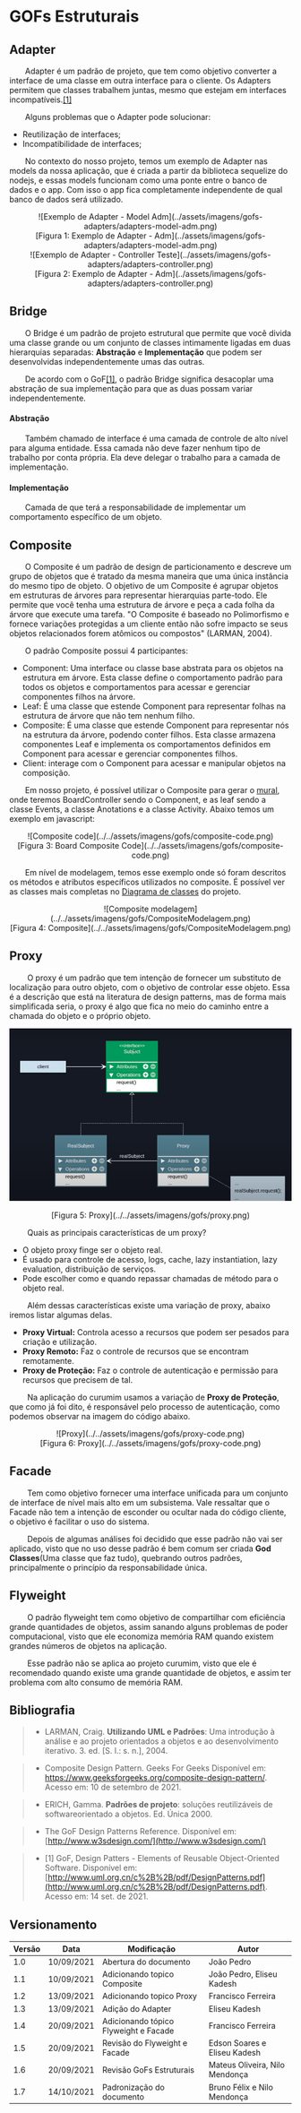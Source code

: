 # GOFs Estruturais
 
## Adapter
 
&emsp;&emsp;Adapter é um padrão de projeto, que tem como objetivo converter a interface de uma classe em outra interface para o cliente. Os Adapters permitem que classes trabalhem juntas, mesmo que estejam em interfaces incompatíveis.[[1]](#bibliografia)
 
&emsp;&emsp;Alguns problemas que o Adapter pode solucionar:
 
 
- Reutilização de interfaces;
- Incompatibilidade de interfaces;

&emsp;&emsp;No contexto do nosso projeto, temos um exemplo de Adapter nas models da nossa aplicação, que é criada a partir da biblioteca sequelize do nodejs, e essas models funcionam como uma ponte entre o banco de dados e o app. Com isso o app fica completamente independente de qual banco de dados será utilizado.
 
 
<center>![Exemplo de Adapter - Model Adm](../assets/imagens/gofs-adapters/adapters-model-adm.png)</center>
<center>[Figura 1: Exemplo de Adapter - Adm](../assets/imagens/gofs-adapters/adapters-model-adm.png)</center>
 
<center>![Exemplo de Adapter - Controller Teste](../assets/imagens/gofs-adapters/adapters-controller.png)</center>
<center>[Figura 2: Exemplo de Adapter - Adm](../assets/imagens/gofs-adapters/adapters-controller.png)</center>
 
 
## Bridge
&emsp;&emsp;O Bridge é um padrão de projeto estrutural que permite que você divida uma classe grande ou um conjunto de classes intimamente ligadas em duas hierarquias separadas: **Abstração** e **Implementação** que podem ser desenvolvidas independentemente umas das outras.

&emsp;&emsp;De acordo com o GoF[[1]](#bibliografia), o padrão Bridge significa desacoplar uma abstração de sua implementação para que as duas possam variar independentemente.
#### Abstração
&emsp;&emsp;Também chamado de interface é uma camada de controle de alto nível para alguma entidade. Essa camada não deve fazer nenhum tipo de trabalho por conta própria. Ela deve delegar o trabalho para a camada de implementação.
#### Implementação
&emsp;&emsp;Camada de que terá a responsabilidade de implementar um comportamento específico de um objeto.
 
 
## Composite
 
&emsp;&emsp;O Composite é um padrão de design de particionamento e descreve um grupo de objetos que é tratado da mesma maneira que uma única instância do mesmo tipo de objeto. O objetivo de um Composite é agrupar objetos em estruturas de árvores para representar hierarquias parte-todo. Ele permite que você tenha uma estrutura de árvore e peça a cada folha da árvore que execute uma tarefa. "O Composite é baseado no Polimorfismo e fornece variações protegidas a um cliente então não sofre impacto se seus objetos relacionados forem atômicos ou compostos" (LARMAN, 2004).
 
&emsp;&emsp;O padrão Composite possui 4 participantes:
 
- Component: Uma interface ou classe base abstrata para os objetos na estrutura em árvore. Esta classe define o comportamento padrão para todos os objetos e comportamentos para acessar e gerenciar componentes filhos na árvore.
- Leaf: É uma classe que estende Component para representar folhas na estrutura de árvore que não tem nenhum filho.
- Composite: É uma classe que estende Component para representar nós na estrutura da árvore, podendo conter filhos. Esta classe armazena componentes Leaf e implementa os comportamentos definidos em Component para acessar e gerenciar componentes filhos.
- Client: interage com o Component para acessar e manipular objetos na composição.
 
&emsp;&emsp;Em nosso projeto, é possível utilizar o Composite para gerar o [mural](../../../base/requisitos/modelagem/lexicos/#lexico-mural), onde teremos BoardController sendo o Component, e as leaf sendo a classe Events, a classe Anotations e a classe Activity. Abaixo temos um exemplo em javascript:
 
<center>![Composite code](../../assets/imagens/gofs/composite-code.png)</center>
 
<center>[Figura 3: Board Composite Code](../../assets/imagens/gofs/composite-code.png)</center>
 
&emsp;&emsp;Em nível de modelagem, temos esse exemplo onde só foram descritos os métodos e atributos específicos utilizados no composite. É possível ver as classes mais completas no [Diagrama de classes](../modelagem/modelagem-estatica/diagrama-de-classes.md) do projeto.
 
<center>![Composite modelagem](../../assets/imagens/gofs/CompositeModelagem.png)</center>
 
<center>[Figura 4: Composite](../../assets/imagens/gofs/CompositeModelagem.png)</center>
 
## Proxy
&emsp;&emsp; O proxy é um padrão que tem intenção de fornecer um substituto de localização para outro objeto, com o objetivo de controlar esse objeto. Essa é a descrição que está na literatura de design patterns, mas de forma mais simplificada seria, o proxy é algo que fica no meio do caminho entre a chamada do objeto e o próprio objeto.
 
![Proxy](../../assets/imagens/gofs/proxy.png)
 
<center>[Figura 5: Proxy](../../assets/imagens/gofs/proxy.png)</center>
 
 
&emsp;&emsp; Quais as principais características  de um proxy?
 
* O objeto proxy finge ser o objeto real.
* É usado para controle de acesso, logs, cache, lazy instantiation, lazy evaluation, distribuição de serviços.
* Pode escolher como e quando repassar chamadas de método para o objeto real.
 
 
 
&emsp;&emsp; Além dessas características existe uma variação de proxy, abaixo iremos listar algumas delas.
* **Proxy Virtual:** Controla acesso a recursos que podem ser pesados para criação e utilização.
* **Proxy Remoto:** Faz o controle de recursos que se encontram remotamente.
* **Proxy de Proteção:** Faz o controle de autenticação  e permissão para recursos que precisem de tal.
  

&emsp;&emsp; Na aplicação do curumim usamos a variação de **Proxy de Proteção**, que como já foi dito, é responsável pelo processo de autenticação, como podemos observar na imagem do código abaixo.
 
<center>![Proxy](../../assets/imagens/gofs/proxy-code.png)</center>
<center>[Figura 6: Proxy](../../assets/imagens/gofs/proxy-code.png)</center>


## Facade
&emsp;&emsp; Tem como objetivo fornecer uma interface unificada para um conjunto de interface de nível mais alto em um subsistema. Vale ressaltar que o Facade não tem a intenção de esconder ou ocultar nada do código cliente, o objetivo é facilitar o uso do sistema.
 
&emsp;&emsp; Depois de algumas análises foi decidido que esse padrão não vai ser aplicado, visto que no uso desse padrão é bem comum ser criada **God Classes**(Uma classe que faz tudo), quebrando outros padrões, principalmente o princípio da responsabilidade única.

## Flyweight

&emsp;&emsp; O padrão flyweight tem como objetivo de compartilhar com eficiência grande quantidades  de objetos, assim sanando alguns problemas de poder computacional, visto que ele economiza memória RAM quando existem grandes números de objetos na aplicação.
 
&emsp;&emsp; Esse padrão não se aplica ao projeto curumim, visto que ele é recomendado quando existe uma grande quantidade de objetos, e assim ter problema com alto consumo de memória RAM.


## Bibliografia
 
> - LARMAN, Craig. <b>Utilizando UML e Padrões</b>: Uma introdução à análise e ao projeto orientados a objetos e ao desenvolvimento iterativo. 3. ed. [S. l.: s. n.], 2004.
 
 
> - Composite Design Pattern. Geeks For Geeks Disponível em: <https://www.geeksforgeeks.org/composite-design-pattern/>. Acesso em: 10 de setembro de 2021.
 
> - ERICH, Gamma. <b>Padrões de projeto</b>:  soluções reutilizáveis de softwareorientado a objetos. Ed. Única 2000.
 
> - The GoF Design Patterns Reference. Disponível em: [http://www.w3sdesign.com/](http://www.w3sdesign.com/)
 
> - [1] GoF, Design Patters - Elements of Reusable Object-Oriented Software. Disponível em: [http://www.uml.org.cn/c%2B%2B/pdf/DesignPatterns.pdf](http://www.uml.org.cn/c%2B%2B/pdf/DesignPatterns.pdf). Acesso em: 14 set. de 2021.
 
 
## Versionamento
| Versão | Data | Modificação | Autor |
|--|--|--|--|
|1.0|10/09/2021| Abertura do documento | João Pedro |
|1.1|10/09/2021| Adicionando topico Composite | João Pedro, Eliseu Kadesh |
|1.2|13/09/2021| Adicionando topico Proxy|Francisco Ferreira|
|1.3|13/09/2021| Adição do Adapter | Eliseu Kadesh 
|1.4|20/09/2021| Adicionando tópico Flyweight e Facade |Francisco Ferreira|
|1.5|20/09/2021| Revisão do Flyweight e Facade |Edson Soares e Eliseu Kadesh |
|1.6|20/09/2021| Revisão GoFs Estruturais | Mateus Oliveira, Nilo Mendonça |
|1.7|14/10/2021| Padronização do documento | Bruno Félix e Nilo Mendonça |
